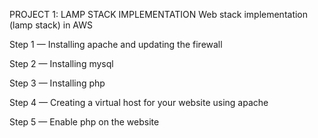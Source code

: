 PROJECT 1: LAMP STACK IMPLEMENTATION
Web stack implementation (lamp stack) in AWS

Step 1 — Installing apache and updating the firewall

Step 2 — Installing mysql

Step 3 — Installing php

Step 4 — Creating a virtual host for your website using apache

Step 5 — Enable php on the website